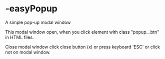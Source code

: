 # -easyPopup

A simple pop-up modal window

This modal window open, when you click element with class "popup__btn" in HTML files.

Close modal window click close button (x) or press keyboard 'ESC' or click not on modal window.
